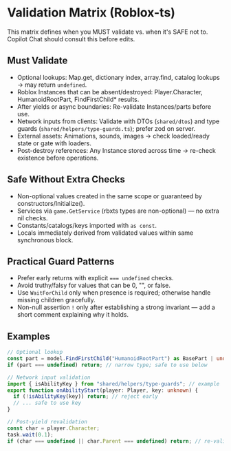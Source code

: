 # Validation Matrix (Roblox-ts)

This matrix defines when you MUST validate vs. when it's SAFE not to. Copilot Chat should consult this before edits.

## Must Validate

- Optional lookups: Map.get, dictionary index, array.find, catalog lookups → may return `undefined`.
- Roblox Instances that can be absent/destroyed: Player.Character, HumanoidRootPart, FindFirstChild* results.
- After yields or async boundaries: Re-validate Instances/parts before use.
- Network inputs from clients: Validate with DTOs (`shared/dtos`) and type guards (`shared/helpers/type-guards.ts`); prefer zod on server.
- External assets: Animations, sounds, images → check loaded/ready state or gate with loaders.
- Post-destroy references: Any Instance stored across time → re-check existence before operations.

## Safe Without Extra Checks

- Non-optional values created in the same scope or guaranteed by constructors/Initialize().
- Services via `game.GetService` (rbxts types are non-optional) — no extra nil checks.
- Constants/catalogs/keys imported with `as const`.
- Locals immediately derived from validated values within same synchronous block.

## Practical Guard Patterns

- Prefer early returns with explicit `=== undefined` checks.
- Avoid truthy/falsy for values that can be 0, "", or false.
- Use `WaitForChild` only when presence is required; otherwise handle missing children gracefully.
- Non-null assertion `!` only after establishing a strong invariant — add a short comment explaining why it holds.

## Examples

```ts
// Optional lookup
const part = model.FindFirstChild("HumanoidRootPart") as BasePart | undefined;
if (part === undefined) return; // narrow type; safe to use below

// Network input validation
import { isAbilityKey } from "shared/helpers/type-guards"; // example
export function onAbilityStart(player: Player, key: unknown) {
  if (!isAbilityKey(key)) return; // reject early
  // ... safe to use key
}

// Post-yield revalidation
const char = player.Character;
task.wait(0.1);
if (char === undefined || char.Parent === undefined) return; // re-validate
```
